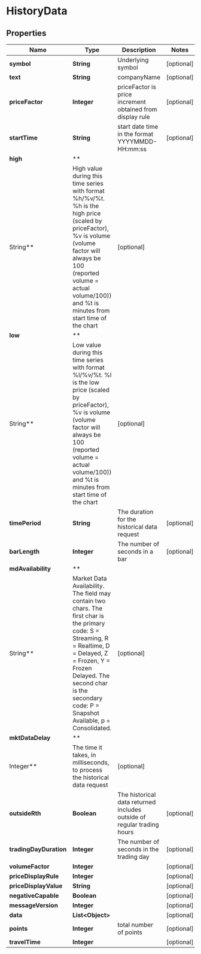 # HistoryData

## Properties

Name | Type | Description | Notes
------------ | ------------- | ------------- | -------------
**symbol** | **String** | Underlying symbol |  [optional]
**text** | **String** | companyName |  [optional]
**priceFactor** | **Integer** | priceFactor is price increment obtained from display rule |  [optional]
**startTime** | **String** | start date time in the format YYYYMMDD-HH:mm:ss |  [optional]
**high** | **
String** | High value during this time series with format %h/%v/%t. %h is the high price (scaled by priceFactor), %v is volume (volume factor will always be 100 (reported volume &#x3D; actual volume/100)) and %t is minutes from start time of the chart  |  [optional]
**low** | **
String** | Low value during this time series with format %l/%v/%t. %l is the low price (scaled by priceFactor), %v is volume (volume factor will always be 100 (reported volume &#x3D; actual volume/100)) and %t is minutes from start time of the chart  |  [optional]
**timePeriod** | **String** | The duration for the historical data request |  [optional]
**barLength** | **Integer** | The number of seconds in a bar |  [optional]
**mdAvailability** | **
String** | Market Data Availability. The field may contain two chars. The first char is the primary code: S &#x3D; Streaming, R &#x3D; Realtime, D &#x3D; Delayed, Z &#x3D; Frozen, Y &#x3D; Frozen Delayed. The second char is the secondary code: P &#x3D; Snapshot Available, p &#x3D; Consolidated.  |  [optional]
**mktDataDelay** | **
Integer** | The time it takes, in milliseconds, to process the historical data request |  [optional]
**outsideRth** | **Boolean** | The historical data returned includes outside of regular trading hours  |  [optional]
**tradingDayDuration** | **Integer** | The number of seconds in the trading day |  [optional]
**volumeFactor** | **Integer** |  |  [optional]
**priceDisplayRule** | **Integer** |  |  [optional]
**priceDisplayValue** | **String** |  |  [optional]
**negativeCapable** | **Boolean** |  |  [optional]
**messageVersion** | **Integer** |  |  [optional]
**data** | **List&lt;Object&gt;** |  |  [optional]
**points** | **Integer** | total number of points |  [optional]
**travelTime** | **Integer** |  |  [optional]



